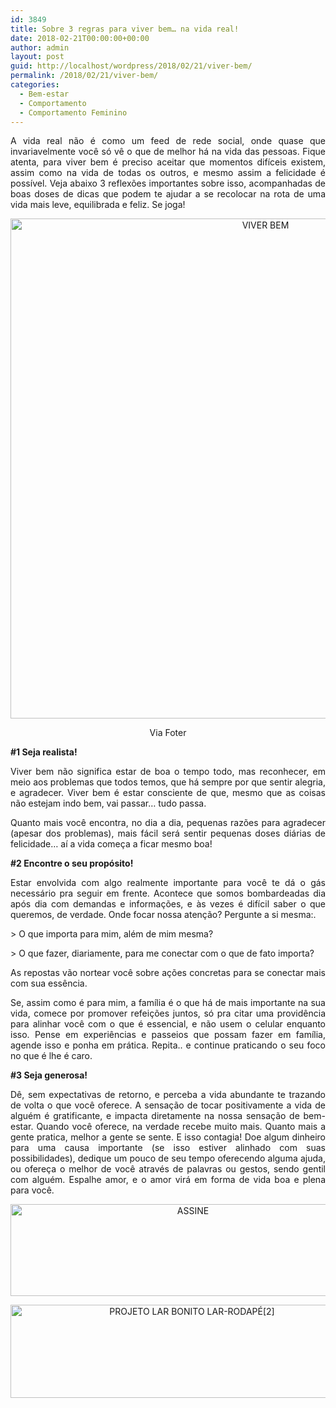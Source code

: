 ```yaml
---
id: 3849
title: Sobre 3 regras para viver bem… na vida real!
date: 2018-02-21T00:00:00+00:00
author: admin
layout: post
guid: http://localhost/wordpress/2018/02/21/viver-bem/
permalink: /2018/02/21/viver-bem/
categories:
  - Bem-estar
  - Comportamento
  - Comportamento Feminino
---
```

<p align="justify">
  A vida real não é como um feed de rede social, onde quase que invariavelmente você só vê o que de melhor há na vida das pessoas. Fique atenta, para viver bem é preciso aceitar que momentos difíceis existem, assim como na vida de todas os outros, e mesmo assim a felicidade é possível. Veja abaixo 3 reflexões importantes sobre isso, acompanhadas de boas doses de dicas que podem te ajudar a se recolocar na rota de uma vida mais leve, equilibrada e feliz. Se joga!
</p>

<p align="center">
  <img class="alignnone size-full wp-image-14549" src="http://www.trololodemulher.com.br/blog/wp-content/uploads/2018/02/VIVER-BEM.jpg" alt="VIVER BEM" width="800" height="800" />
</p>

<p align="center">
  Via Foter
</p>

<p align="justify">
  <strong>#1 Seja realista!</strong>
</p>

<p align="justify">
  Viver bem não significa estar de boa o tempo todo, mas reconhecer, em meio aos problemas que todos temos, que há sempre por que sentir alegria, e agradecer. Viver bem é estar consciente de que, mesmo que as coisas não estejam indo bem, vai passar… tudo passa.
</p>

<p align="justify">
  Quanto mais você encontra, no dia a dia, pequenas razões para agradecer (apesar dos problemas), mais fácil será sentir pequenas doses diárias de felicidade… aí a vida começa a ficar mesmo boa!
</p>

<p align="justify">
  <strong>#2 Encontre o seu propósito!</strong>
</p>

<p align="justify">
  Estar envolvida com algo realmente importante para você te dá o gás necessário pra seguir em frente. Acontece que somos bombardeadas dia após dia com demandas e informações, e às vezes é difícil saber o que queremos, de verdade. Onde focar nossa atenção? Pergunte a si mesma:.
</p>

<p align="justify">
  > O que importa para mim, além de mim mesma?
</p>

<p align="justify">
  > O que fazer, diariamente, para me conectar com o que de fato importa?
</p>

<p align="justify">
  As repostas vão nortear você sobre ações concretas para se conectar mais com sua essência.
</p>

<p align="justify">
  Se, assim como é para mim, a família é o que há de mais importante na sua vida, comece por promover refeições juntos, só pra citar uma providência para alinhar você com o que é essencial, e não usem o celular enquanto isso. Pense em experiências e passeios que possam fazer em família, agende isso e ponha em prática. Repita.. e continue praticando o seu foco no que é lhe é caro.
</p>

<p align="justify">
  <strong>#3 Seja generosa!</strong>
</p>

<p align="justify">
  Dê, sem expectativas de retorno, e perceba a vida abundante te trazando de volta o que você oferece. A sensação de tocar positivamente a vida de alguém é gratificante, e impacta diretamente na nossa sensação de bem-estar. Quando você oferece, na verdade recebe muito mais. Quanto mais a gente pratica, melhor a gente se sente. E isso contagia! Doe algum dinheiro para uma causa importante (se isso estiver alinhado com suas possibilidades), dedique um pouco de seu tempo oferecendo alguma ajuda, ou ofereça o melhor de você através de palavras ou gestos, sendo gentil com alguém. Espalhe amor, e o amor virá em forma de vida boa e plena para você.
</p>

<p align="center">
  <a href="http://feedburner.google.com/fb/a/mailverify?uri=blogbichafemea&loc=pt_BR" target="_blank"><img class="alignnone size-full wp-image-14011" src="http://www.trololodemulher.com.br/blog/wp-content/uploads/2017/08/ASSINE.jpg" alt="ASSINE" width="568" height="147" /></a>
</p>

<p align="center">
  <a href="http://www.trololodemulher.com.br/projeto-lar-bonito-lar/"><img class="wp-image-14554 size-full" src="http://www.trololodemulher.com.br/blog/wp-content/uploads/2018/02/PROJETO-LAR-BONITO-LAR-RODAPÉ2.jpg" alt="PROJETO LAR BONITO LAR-RODAPÉ[2]" width="565" height="149" /></a>
</p>

<p style="text-align: center;" align="justify">